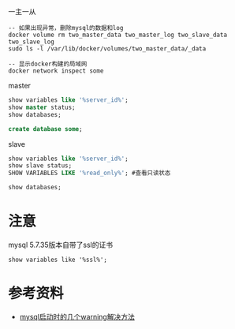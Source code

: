 

一主一从

```shell
-- 如果出现异常，删除mysql的数据和log
docker volume rm two_master_data two_master_log two_slave_data two_slave_log
sudo ls -l /var/lib/docker/volumes/two_master_data/_data

-- 显示docker构建的局域网
docker network inspect some
```

master
```sql
show variables like '%server_id%';
show master status;
show databases;

create database some;
```

slave
```sql
show variables like '%server_id%';
show slave status;
SHOW VARIABLES LIKE '%read_only%'; #查看只读状态

show databases;
```

# 注意
mysql 5.7.35版本自带了ssl的证书
```
show variables like '%ssl%';
```
# 参考资料
- [mysql启动时的几个warning解决方法](https://blog.csdn.net/jolly10/article/details/80346784)